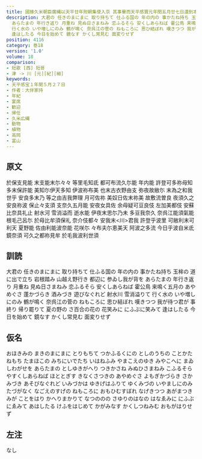 ```yaml
---
title: 國掾久米朝臣廣縄以天平廿年附朝集使入京 其事畢而天平感寶元年閏五月廿七日還到本任 仍長官之舘設詩酒宴樂飲 於時主人守大伴宿祢家持作歌一首[并短歌]
description: 大君の 任きのまにまに 取り持ちて 仕ふる国の 年の内の 事かたね持ち 玉桙の 道に出で立ち 岩根踏み 山越え野行き 都辺に 参ゐし我が背を
  あらたまの 年行き返り 月重ね 見ぬ日さまねみ 恋ふるそら 安くしあらねば 霍公鳥 来鳴く五月の あやめぐさ 蓬かづらき 酒みづき 遊びなぐれど 射水川 雪消溢りて
  行く水の いや増しにのみ 鶴が鳴く 奈呉江の菅の ねもころに 思ひ結ぼれ 嘆きつつ 我が待つ君が 事終り 帰り罷りて 夏の野の さ百合の花の 花笑みに にふぶに笑みて
  逢はしたる 今日を始めて 鏡なす かくし常見む 面変りせず
position: 4116
category: 巻18
version: '1.0'
volume: 18
comparison:
- 短歌 [西] 短哥
- 津 -> 川 [元][紀][細]
keywords:
- 天平感宝１年閏５月２７日
- 作者：大伴家持
- 年紀
- 宴席
- 歓迎
- 帰任
- 久米広縄
- 動物
- 植物
- 高岡
- 富山
---
```


## 原文

於保支見能 末支能末尓々々 等里毛知氐 都可布流久尓能 年内能 許登可多祢母知 多末保許能 美知尓伊天多知 伊波祢布美 也末古衣野由支 弥夜故敝尓 末為之和我世乎 安良多末乃 等之由吉我弊理 月可佐祢 美奴日佐末祢美 故敷流曽良 夜須久之安良祢波 保止々支須 支奈久五月能 安夜女具佐 余母疑可豆良伎 左加美都伎 安蘇比奈具礼止 射水河 雪消溢而 逝水能 伊夜末思尓乃未 多豆我奈久 奈呉江能須氣能 根毛己呂尓 於母比牟須保礼 奈介伎都々 安我末<川>君我 許登乎波里 可敝利末可利天 夏野能 佐由利能波奈能 花咲尓 々布夫尓恵美天 阿波之多流 今日乎波自米氐 鏡奈須 可久之都祢見牟 於毛我波利世須

## 訓読

大君の 任きのまにまに 取り持ちて 仕ふる国の 年の内の 事かたね持ち 玉桙の 道に出で立ち 岩根踏み 山越え野行き 都辺に 参ゐし我が背を あらたまの 年行き返り 月重ね 見ぬ日さまねみ 恋ふるそら 安くしあらねば 霍公鳥 来鳴く五月の あやめぐさ 蓬かづらき 酒みづき 遊びなぐれど 射水川 雪消溢りて 行く水の いや増しにのみ 鶴が鳴く 奈呉江の菅の ねもころに 思ひ結ぼれ 嘆きつつ 我が待つ君が 事終り 帰り罷りて 夏の野の さ百合の花の 花笑みに にふぶに笑みて 逢はしたる 今日を始めて 鏡なす かくし常見む 面変りせず

## 仮名

おほきみの まきのまにまに とりもちて つかふるくにの としのうちの ことかたねもち たまほこの みちにいでたち いはねふみ やまこえのゆき みやこへに まゐしわがせを あらたまの としゆきがへり つきかさね みぬひさまねみ こふるそら やすくしあらねば ほととぎす きなくさつきの あやめぐさ よもぎかづらき さかみづき あそびなぐれど いみづかは ゆきげはふりて ゆくみづの いやましにのみ たづがなく なごえのすげの ねもころに おもひむすぼれ なげきつつ あがまつきみが ことをはり かへりまかりて なつののの さゆりのはなの はなゑみに にふぶにゑみて あはしたる けふをはじめて かがみなす かくしつねみむ おもがはりせず

## 左注

なし

